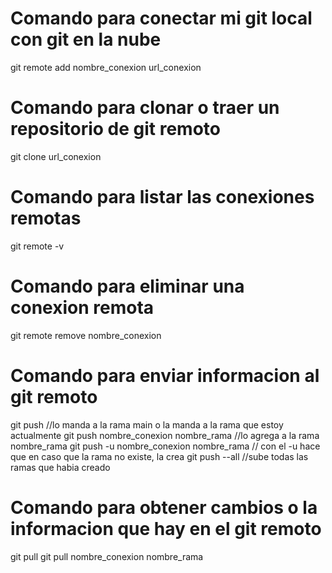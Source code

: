 # Comando para conectar mi git local con git en la nube

git remote add nombre_conexion url_conexion

# Comando para clonar o traer un repositorio de git remoto

git clone url_conexion

# Comando para listar las conexiones remotas

git remote -v

# Comando para eliminar una conexion remota

git remote remove nombre_conexion

# Comando para enviar informacion al git remoto

git push //lo manda a la rama main o la manda a la rama que estoy actualmente
git push nombre_conexion nombre_rama //lo agrega a la rama nombre_rama
git push -u nombre_conexion nombre_rama // con el -u hace que en caso que la rama no existe, la crea
git push --all //sube todas las ramas que habia creado

# Comando para obtener cambios o la informacion que hay en el git remoto

git pull
git pull nombre_conexion nombre_rama
